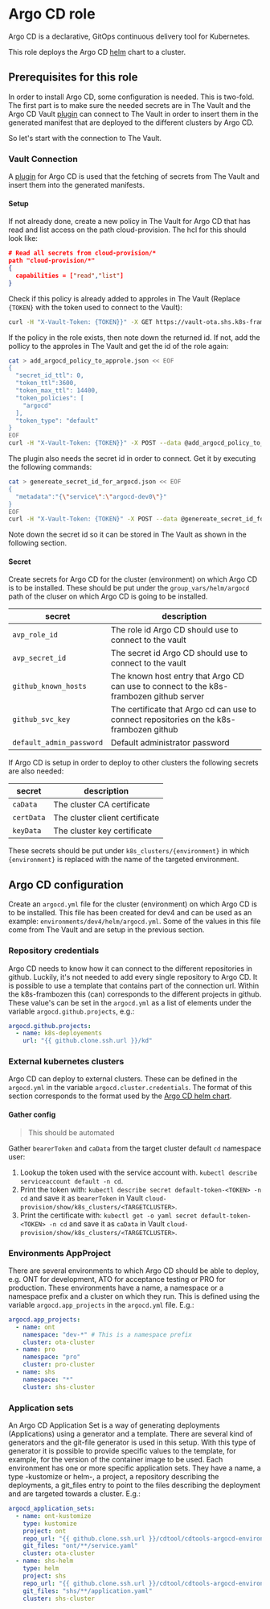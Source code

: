 # Argo CD role

Argo CD is a declarative, GitOps continuous delivery tool for Kubernetes.

This role deploys the Argo CD [helm](https://github.com/argoproj/argo-helm/tree/argo-cd-5.38.0/charts/argo-cd)
chart to a cluster.

## Prerequisites for this role

In order to install Argo CD, some configuration is needed. This is two-fold. The
first part is to make sure the needed secrets are in The Vault and the Argo CD Vault
[plugin](https://argocd-vault-plugin.readthedocs.io/en/stable/) can connect to
The Vault in order to insert them in the generated manifest that are deployed
to the different clusters by Argo CD.

So let's start with the connection to The Vault.

### Vault Connection

A [plugin](https://argocd-vault-plugin.readthedocs.io/en/stable/) for Argo CD
is used that the fetching of secrets from The Vault and insert them into the
generated manifests.

#### Setup

If not already done, create a new policy in The Vault for Argo CD that has read
and list access on the path cloud-provision. The hcl for this should look like:

```json
# Read all secrets from cloud-provision/*
path "cloud-provision/*"
{
  capabilities = ["read","list"]
}
```

Check if this policy is already added to approles in The Vault (Replace `{TOKEN}`
with the token used to connect to the Vault):

```bash
curl -H "X-Vault-Token: {TOKEN}}" -X GET https://vault-ota.shs.k8s-frambozen.minjus.nl:8200/v1/auth/approle/role/argocd/role-id | jq
```

If the policy in the role exists, then note down the returned id. If not, add
the pollicy to the approles in The Vault and get the id of the role again:

```bash
cat > add_argocd_policy_to_approle.json << EOF
{
  "secret_id_ttl": 0,
  "token_ttl":3600,
  "token_max_ttl": 14400,
  "token_policies": [
    "argocd"
  ],
  "token_type": "default"
}
EOF
curl -H "X-Vault-Token: {TOKEN}}" -X POST --data @add_argocd_policy_to_approle.json https://vault-ota.shs.k8s-frambozen.minjus.nl:8200/v1/auth/approle/role/argocd | jq
```

The plugin also needs the secret id in order to connect. Get it by executing the
following commands:

```bash
cat > genereate_secret_id_for_argocd.json << EOF
{
  "metadata":"{\"service\":\"argocd-dev0\"}"
}
EOF
curl -H "X-Vault-Token: {TOKEN}" -X POST --data @genereate_secret_id_for_argocd.json https://vault-ota.shs.k8s-frambozen.minjus.nl:8200/v1/auth/approle/role/argocd | jq
```

Note down the secret id so it can be stored in The Vault as shown in the following
section.

#### Secret

Create secrets for Argo CD for the cluster (environment) on which Argo CD is to be
installed. These should be put under the `group_vars/helm/argocd` path of the
cluser on which Argo CD is going to be installed.

| secret                  | description                                                                           |
|-------------------------|---------------------------------------------------------------------------------------|
| `avp_role_id`           | The role id Argo CD should use to connect to the vault                                |
| `avp_secret_id`         | The secret id Argo CD should use to connect to the vault                              |
| `github_known_hosts` | The known host entry that Argo CD can use to connect to the k8s-frambozen github server     |
| `github_svc_key`     | The certificate that Argo cd can use to connect repositories on the k8s-frambozen github |
| `default_admin_password` | Default administrator password                                                        |

If Argo CD is setup in order to deploy to other clusters the following secrets are also needed:

| secret | description |
|---|---|
| `caData` | The cluster CA certificate |
| `certData` | The cluster client certificate |
| `keyData` | The cluster key certificate |

These secrets should be put under `k8s_clusters/{environment}` in which
`{environment}` is replaced with the name of the targeted environment.

## Argo CD configuration

Create an `argocd.yml` file for the cluster (environment) on which Argo CD is to be
installed. This file has been created for dev4 and can be used as an example: `environments/dev4/helm/argocd.yml`.
Some of the values in this file come from The Vault and are setup in the previous
section.

### Repository credentials

Argo CD needs to know how it can connect to the different repositories in github. Luckily, it's not needed
to add every single repository to Argo CD. It is possible to use a template that contains part of the connection
url. Within the k8s-frambozen this (can) corresponds to the different projects in github.
These value's can be set in the `argocd.yml` as a list of elements under the variable `argocd.github.projects`, e.g.:

```yaml
argocd.github.projects:
  - name: k8s-deployements
    url: "{{ github.clone.ssh.url }}/kd"
```

### External kubernetes clusters

Argo CD can deploy to external clusters. These can be defined in the `argocd.yml` in the variable `argocd.cluster.credentials`. 
The format of this section corresponds to the format used by the [Argo CD helm chart](https://github.com/argoproj/argo-helm/blob/4f6f25198e9ebb8085c3c2a561d6750205dcb0bd/charts/argo-cd/values.yaml#L406).

#### Gather config

> This should be automated

Gather `bearerToken` and `caData` from the target cluster default `cd` namespace user:

1. Lookup the token used with the service account with. `kubectl describe serviceaccount default -n cd`.
1. Print the token with: `kubectl describe secret default-token-<TOKEN> -n cd`
and save it as `bearerToken` in Vault `cloud-provision/show/k8s_clusters/<TARGETCLUSTER>`.
1. Print the certificate with: `kubectl get -o yaml secret default-token-<TOKEN> -n cd`
and save it as `caData` in Vault `cloud-provision/show/k8s_clusters/<TARGETCLUSTER>`.

### Environments AppProject

There are several environments to which Argo CD should be able to deploy, e.g. ONT for development, ATO for acceptance
testing or PRO for production. These environments have a name, a namespace or a namespace prefix and a cluster
on which they run. This is defined using the variable `argocd.app_projects` in the `argocd.yml` file. E.g.:

```yaml
argocd.app_projects:
  - name: ont
    namespace: "dev-*" # This is a namespace prefix
    cluster: ota-cluster
  - name: pro
    namespace: "pro"
    cluster: pro-cluster
  - name: shs
    namespace: "*"
    cluster: shs-cluster
```

### Application sets

An Argo CD Application Set is a way of generating deployments (Applications) using a generator and a template.
There are several kind of generators and the git-file generator is used in this setup. With this type of
generator it is possible to provide specific values to the template, for example, for the version of the
container image to be used.
Each environment has one or more specific application sets. They have a name, a type -kustomize or helm-, a
project, a repository describing the deployments, a git_files entry to point to the files describing the
deployment and are targeted towards a cluster. E.g.:

```yaml
argocd_application_sets:
  - name: ont-kustomize
    type: kustomize
    project: ont
    repo_url: "{{ github.clone.ssh.url }}/cdtool/cdtools-argocd-environments.git"
    git_files: "ont/**/service.yaml"
    cluster: ota-cluster
  - name: shs-helm
    type: helm
    project: shs
    repo_url: "{{ github.clone.ssh.url }}/cdtool/cdtools-argocd-environments.git"
    git_files: "shs/**/application.yaml"
    cluster: shs-cluster
```

